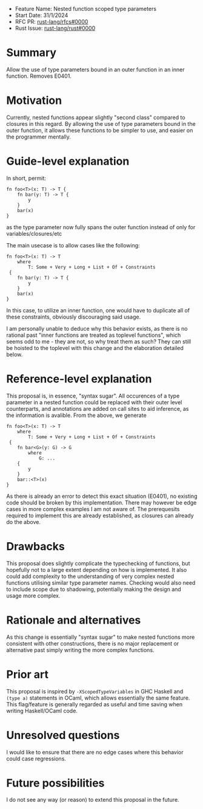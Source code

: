 - Feature Name: Nested function scoped type parameters
- Start Date: 31/1/2024
- RFC PR: [rust-lang/rfcs#0000](https://github.com/rust-lang/rfcs/pull/0000)
- Rust Issue: [rust-lang/rust#0000](https://github.com/rust-lang/rust/issues/0000)

# Summary
[summary]: #summary

Allow the use of type parameters bound in an outer function in an inner function. Removes E0401.

# Motivation
[motivation]: #motivation

Currently, nested functions appear slightly "second class" compared to closures in this regard.
By allowing the use of type parameters bound in the outer function, it allows these functions to be simpler to use, and easier on the programmer mentally.

# Guide-level explanation
[guide-level-explanation]: #guide-level-explanation

In short, permit:
```
fn foo<T>(x: T) -> T {
    fn bar(y: T) -> T {
        y
    }
    bar(x)
}
```
as the type parameter now fully spans the outer function instead of only for variables/closures/etc

The main usecase is to allow cases like the following:
```
fn foo<T>(x: T) -> T
    where
        T: Some + Very + Long + List + Of + Constraints
 {
    fn bar(y: T) -> T {
        y
    }
    bar(x)
}
```
In this case, to utilize an inner function, one would have to duplicate all of these constraints, obviously discouraging said usage.  

I am personally unable to deduce why this behavior exists, as there is no rational past "inner functions are treated as toplevel functions", which seems odd to me - they are not, so why treat them as such? They can still be hoisted to the toplevel with this change and the elaboration detailed below. 


# Reference-level explanation
[reference-level-explanation]: #reference-level-explanation

This proposal is, in essence, "syntax sugar". All occurences of a type parameter in a nested function could be replaced with their outer level counterparts, and annotations are added on call sites to aid inference, as the information is avalible. From the above, we generate

```
fn foo<T>(x: T) -> T
    where
        T: Some + Very + Long + List + Of + Constraints
 {
    fn bar<G>(y: G) -> G
        where
            G: ...
    {
        y
    }
    bar::<T>(x)
}
```

As there is already an error to detect this exact situation (E0401), no existing code should be broken by this implementation. There may however be edge cases in more complex examples I am not aware of.
The prerequesits required to implement this are already established, as closures can already do the above. 

# Drawbacks
[drawbacks]: #drawbacks

This proposal does slightly complicate the typechecking of functions, but hopefully not to a large extent depending on how is implemented.
It also could add complexity to the understanding of very complex nested functions utilising similar type parameter names.
Checking would also need to include scope due to shadowing, potentially making the design and usage more complex.

# Rationale and alternatives
[rationale-and-alternatives]: #rationale-and-alternatives

As this change is essentially "syntax sugar" to make nested functions more consistent with other constructions, there is no major replacement or alternative past simply writing the more complex functions.

# Prior art
[prior-art]: #prior-art

This proposal is inspired by `-XScopedTypeVariables` in GHC Haskell and `(type a)` statements in OCaml, which allows essentially the same feature. This flag/feature is generally regarded as useful and time saving when writing Haskell/OCaml code.

# Unresolved questions
[unresolved-questions]: #unresolved-questions

I would like to ensure that there are no edge cases where this behavior could case regressions.

# Future possibilities
[future-possibilities]: #future-possibilities

I do not see any way (or reason) to extend this proposal in the future.
